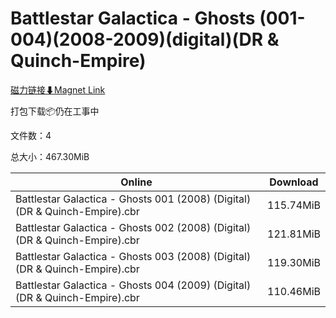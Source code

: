 # Battlestar Galactica - Ghosts (001-004)(2008-2009)(digital)(DR & Quinch-Empire)

[磁力链接⬇Magnet Link](magnet:?xt=urn:btih:58eed55b1579def707060fa4a62945b98d94d73b&dn=Battlestar%20Galactica%20-%20Ghosts%20%28001-004%29%282008-2009%29%28digital%29%28DR%20%26%20Quinch-Empire%29)

打包下载📦仍在工事中

文件数：4

总大小：467.30MiB

Online | Download
--- | ---
Battlestar Galactica - Ghosts 001 (2008) (Digital) (DR & Quinch-Empire).cbr | 115.74MiB
Battlestar Galactica - Ghosts 002 (2008) (Digital) (DR & Quinch-Empire).cbr | 121.81MiB
Battlestar Galactica - Ghosts 003 (2008) (Digital) (DR & Quinch-Empire).cbr | 119.30MiB
Battlestar Galactica - Ghosts 004 (2009) (Digital) (DR & Quinch-Empire).cbr | 110.46MiB